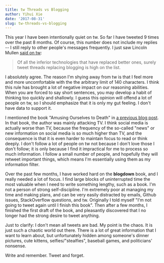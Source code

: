 ```yaml
---
title: tw Threads vs Blogging
author: Yihui Xie
date: '2017-08-31'
slug: tw-threads-vs-blogging
---
```


This year I have been intentionally quiet on tw. So far I have tweeted 9 times over the past 8 months. Of course, this number does not include my replies -- I still reply to other people's messages frequently. I just saw Lincoln Mullen [said on tw](https://tw.com/lincolnmullen/status/903268138791395328):

> Of all the inferior technologies that have replaced better ones, surely tweet threads replacing blogging is high on the list.

I absolutely agree. The reason I'm shying away from tw is that I feel more and more uncomfortable with the the arbitrary limit of 140 characters. I think this rule has brought a lot of negative impact on our reasoning abilities. When you are forced to say short sentences, you may develop a habit of thinking too quickly and shallowly. I guess this opinion will offend a lot of people on tw, so I should emphasize that it is only my gut feeling. I don't have data to support it.

I mentioned the book "Amusing Ourselves to Death" in [a previous blog post](/en/2017/05/gifs/). In that book, the author was mainly attacking TV. I think social media is actually worse than TV, because the frequency of the so-called "news" or new information on social media is so much higher than TV, and the consequence is that it is even harder to maintain focus to read or think deeply. I don't follow a lot of people on tw not because I don't love those I don't follow; it is only because I find it impractical for me to process so much information. I follow a small number of people, and hopefully they will retweet important things, which means I'm essentially using them as my information filter.

Over the past few months, I have worked hard on the **blogdown** book, and I really needed a lot of focus. I find large blocks of uninterrupted time the most valuable when I need to write something lengthy, such as a book. I'm not a person of strong self-discipline. I'm extremely poor at managing my time and making plans, and can be very easily distracted by emails, Github issues, StackOverflow questions, and tw. Originally I told myself "I'm not going to tweet again until I finish this book". Then after a few months, I finished the first draft of the book, and pleasantly discovered that I no longer had the strong desire to tweet anything.

Just to clarify: I don't mean all tweets are bad. My point is the chaos. It is just such a chaotic world out there. There is a lot of great information that I want to learn about, but unfortunately hidden among someone's dinner pictures, cute kittens, selfies/"stealfies", baseball games, and politicians' nonsense.

Write and remember. Tweet and forget.
